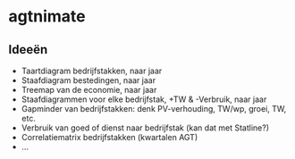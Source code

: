 # agtnimate

## Ideeën

- Taartdiagram bedrijfstakken, naar jaar
- Staafdiagram bestedingen, naar jaar
- Treemap van de economie, naar jaar
- Staafdiagrammen voor elke bedrijfstak, +TW & -Verbruik, naar jaar
- Gapminder van bedrijfstakken: denk PV-verhouding, TW/wp, groei, TW, etc.
- Verbruik van goed of dienst naar bedrijfstak (kan dat met Statline?)
- Correlatiematrix bedrijfstakken (kwartalen AGT)
- ...
